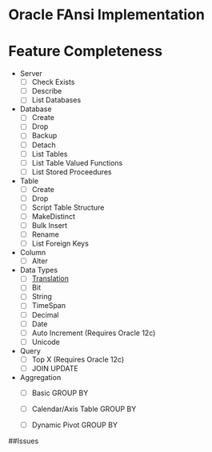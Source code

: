 # Oracle FAnsi Implementation

# Feature Completeness

- Server
  - [ ] Check Exists
  - [ ] Describe 
  - [ ] List Databases

- Database
  - [ ] Create
  - [ ] Drop
  - [ ] Backup
  - [ ] Detach
  - [ ] List Tables
  - [ ] List Table Valued Functions
  - [ ] List Stored Proceedures
  
- Table 
  - [ ] Create
  - [ ] Drop
  - [ ] Script Table Structure
  - [ ] MakeDistinct
  - [ ] Bulk Insert
  - [ ] Rename
  - [ ] List Foreign Keys
  
- Column
  - [ ] Alter
  
- Data Types
  - [ ] [Translation](./../../Documentation/TypeTranslation.md)
  - [ ] Bit
  - [ ] String
  - [ ] TimeSpan
  - [ ] Decimal
  - [ ] Date
  - [ ] Auto Increment (Requires Oracle 12c)
  - [ ] Unicode
  
- Query
  - [ ] Top X (Requires Oracle 12c)
  - [ ] JOIN UPDATE
  
- Aggregation 
  - [ ] Basic GROUP BY
  - [ ] Calendar/Axis Table GROUP BY
  - [ ] Dynamic Pivot GROUP BY
  

##Issues
